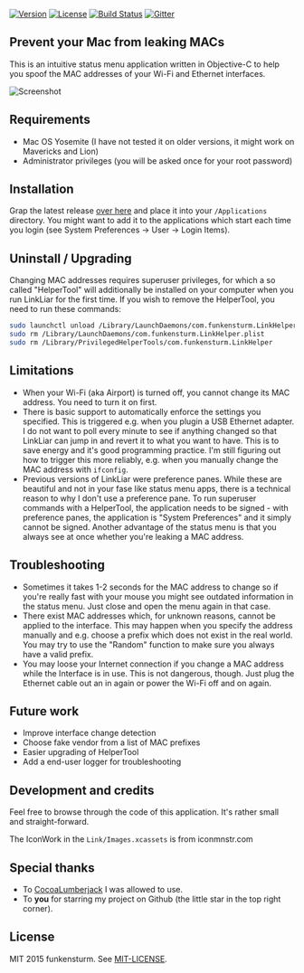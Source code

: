 [![Version](https://img.shields.io/github/release/halo/LinkLiar.svg?style=flat&label=version)](https://github.com/halo/LinkLiar/releases)
[![License](https://img.shields.io/badge/license-MIT-blue.svg?style=flat)](https://github.com/halo/LinkLiar/blob/master/LICENSE.md)
[![Build Status](https://travis-ci.org/halo/LinkLiar.svg?branch=master)](https://travis-ci.org/halo/LinkLiar)
[![Gitter](https://badges.gitter.im/Join%20Chat.svg)](https://gitter.im/halo/LinkLiar)

## Prevent your Mac from leaking MACs

This is an intuitive status menu application written in Objective-C to help you spoof the MAC addresses of your Wi-Fi and Ethernet interfaces.

![Screenshot](...)

## Requirements

* Mac OS Yosemite (I have not tested it on older versions, it might work on Mavericks and Lion)
* Administrator privileges (you will be asked once for your root password)

## Installation

Grap the latest release [over here](https://github.com/halo/LinkLiar/releases) and place it into your `/Applications` directory. You might want to add it to the applications which start each time you login (see System Preferences -> User -> Login Items).

## Uninstall / Upgrading

Changing MAC addresses requires superuser privileges, for which a so called "HelperTool" will additionally be installed on your computer when you run LinkLiar for the first time. If you wish to remove the HelperTool, you need to run these commands:

```bash
sudo launchctl unload /Library/LaunchDaemons/com.funkensturm.LinkHelper.plist
sudo rm /Library/LaunchDaemons/com.funkensturm.LinkHelper.plist
sudo rm /Library/PrivilegedHelperTools/com.funkensturm.LinkHelper
```

## Limitations

* When your Wi-Fi (aka Airport) is turned off, you cannot change its MAC address. You need to turn it on first.
* There is basic support to automatically enforce the settings you specified. This is triggered e.g. when you plugin a USB Ethernet adapter. I do not want to poll every minute to see if anything changed so that LinkLiar can jump in and revert it to what you want to have. This is to save energy and it's good programming practice. I'm still figuring out how to trigger this more reliably, e.g. when you manually change the MAC address with `ifconfig`.
* Previous versions of LinkLiar were preference panes. While these are beautiful and not in your fase like status menu apps, there is a technical reason to why I don't use a preference pane. To run superuser commands with a HelperTool, the application needs to be signed - with preference panes, the application is "System Preferences" and it simply cannot be signed. Another advantage of the status menu is that you always see at once whether you're leaking a MAC address.

## Troubleshooting

* Sometimes it takes 1-2 seconds for the MAC address to change so if you're really fast with your mouse you might see outdated information in the status menu. Just close and open the menu again in that case.
* There exist MAC addresses which, for unknown reasons, cannot be applied to the interface. This may happen when you specify the address manually and e.g. choose a prefix which does not exist in the real world. You may try to use the "Random" function to make sure you always have a valid prefix.
* You may loose your Internet connection if you change a MAC address while the Interface is in use. This is not dangerous, though. Just plug the Ethernet cable out an in again or power the Wi-Fi off and on again.

## Future work

* Improve interface change detection
* Choose fake vendor from a list of MAC prefixes
* Easier upgrading of HelperTool
* Add a end-user logger for troubleshooting

## Development and credits

Feel free to browse through the code of this application. It's rather small and straight-forward.

The IconWork in the `Link/Images.xcassets` is from iconmnstr.com

## Special thanks

* To [CocoaLumberjack](https://github.com/CocoaLumberjack/CocoaLumberjack) I was allowed to use.
* To **you** for starring my project on Github (the little star in the top right corner).

## License

MIT 2015 funkensturm. See [MIT-LICENSE](https://github.com/halo/LinkLiar/blob/master/LICENSE.md).
